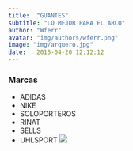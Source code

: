 ```yaml
---
title:  "GUANTES"
subtitle: "LO MEJOR PARA EL ARCO"
author: "Wferr"
avatar: "img/authors/wferr.png"
image: "img/arquero.jpg"
date:   2015-04-20 12:12:12
---
```


### Marcas
- ADIDAS
- NIKE
- SOLOPORTEROS
- RINAT
- SELLS
- UHLSPORT
![]("img/argos.png")
